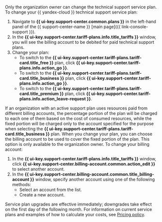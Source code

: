 Only the organization owner can change the technical support service plan. To change your {{ yandex-cloud }} technical support service plan:

1. Navigate to **{{ ui-key.support-center.common.plans }}** in the left-hand panel of the {{ support-center-name }} [main page]({{ link-console-support }}).
1. In the **{{ ui-key.support-center.tariff-plans.info.title_tariffs }}** window, you will see the billing account to be debited for paid technical support plans.
1. Change your plan:
   * To switch to the **{{ ui-key.support-center.tariff-plans.tariff-card.title_free }}** plan, click **{{ ui-key.support-center.tariff-plans.info.action_go }}**.
   * To switch to the **{{ ui-key.support-center.tariff-plans.tariff-card.title_business }}** plan, click **{{ ui-key.support-center.tariff-plans.info.action_go }}**.
   * To switch to the **{{ ui-key.support-center.tariff-plans.tariff-card.title_premium }}** plan, click **{{ ui-key.support-center.tariff-plans.info.action_leave-request }}**.

If an organization with an active support plan uses resources paid from different billing accounts, the percentage portion of the plan will be charged to each one of them based on the cost of consumed resources, while the fixed portion will be charged only to the account specified for the purpose when selecting the **{{ ui-key.support-center.tariff-plans.tariff-card.title_business }}** plan. When you change your plan, you can choose the billing account to be used to cover the fixed portion of the plan. This option is only available to the organization owner. To change your billing account:

1. In the **{{ ui-key.support-center.tariff-plans.info.title_tariffs }}** window, click **{{ ui-key.support-center.billing-account.common.action_edit }}** to select another account.
1. In the **{{ ui-key.support-center.billing-account.common.title_billing-account }}** window, specify another account using one of the following methods:
   * Select an account from the list.
   * Create a new account.

Service plan upgrades are effective immediately; downgrades take effect on the first day of the following month. For information on current service plans and examples of how to calculate your costs, see [Pricing policy](../../support/pricing.md).
